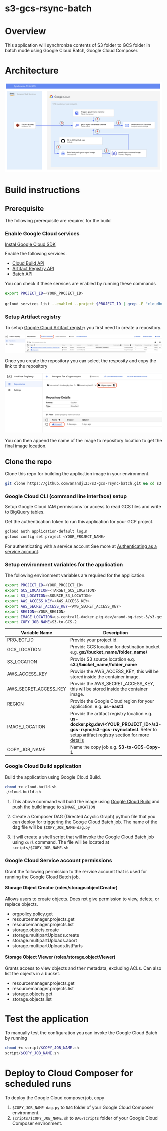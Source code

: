 # s3-gcs-rsync-batch
# Overview
This application will synchronize contents of S3 folder to GCS folder in batch mode using Google Cloud Batch, Google Cloud Composer.

# Architecture

![Architecture](./img/arch.png)

# Build instructions
## Prerequisite
The following prerequisite are required for the build

### Enable Google Cloud services
[Instal Google Cloud SDK](https://cloud.google.com/sdk/docs/install)

Enable the following services.

* [Cloud Build API](https://cloud.google.com/build/docs)
* [Artifact Registry API](https://cloud.google.com/artifact-registry/docs)
* [Batch API](https://cloud.google.com/batch/docs/get-started)

You can check if these services are enabled by running these commands
```sh
export PROJECT_ID=<YOUR_PROJECT_ID>

gcloud services list --enabled --project $PROJECT_ID | grep -E "cloudbuild.googleapis.com|artifactregistry.googleapis.com|batch.googleapis.com"
```

### Setup Artifact registry
To setup [Google Cloud Artifact registry](https://cloud.google.com/artifact-registry/docs) you first need to create a repository.

![Create respository](./img/create_repo.png)

Once you create the repository you can select the resposity and copy the link to the repository

![select repository location](./img/copy_link.png)

You can then append the name of the image to repository location to get the final image location.

## Clone the repo
Clone this repo for building the application image in your environment.

```sh
git clone https://github.com/anandj123/s3-gcs-rsync-batch.git && cd s3-gcs-rsync-batch

```
### Google Cloud CLI (command line interface) setup
Setup Google Cloud IAM permissions for access to read GCS files and write to BigQuery tables.

Get the authentication token to run this application for your GCP project. 

```sh
gcloud auth application-default login
gcloud config set project <YOUR_PROJECT_NAME>
```

For authenticating with a service account See more at 
[Authenticating as a service account](https://cloud.google.com/docs/authentication/production).


### Setup environment variables for the application

The following environment variables are required for the application.

```sh
export PROJECT_ID=<YOUR_PROJECT_ID>
export GCS_LOCATION=<TARGET_GCS_LOCATION>
export S3_LOCATION=<SOURCE_S3_LOCATION>
export AWS_ACCESS_KEY=<AWS_ACCESS_KEY>
export AWS_SECRET_ACCESS_KEY=<AWS_SECRET_ACCESS_KEY>
export REGION=<YOUR_REGION>
export IMAGE_LOCATION=us-central1-docker.pkg.dev/anand-bq-test-3/s3-gcs-rsync/image-1
export COPY_JOB_NAME=S3-to-GCS-2
```

|Variable Name|Description|
|---|---|
|PROJECT_ID|Provide your project id. |
|GCS_LOCATION| Provide GCS location for destination bucket e.g. **gs://bucket_name/folder_name/** |
|S3_LOCATION| Provide S3 source locatiion e.q. **s3://bucket_name/folder_name** |
|AWS_ACCESS_KEY|Provide the AWS_ACCESS_KEY, this will be stored inside the container image. |
|AWS_SECRET_ACCESS_KEY|Provide the AWS_SECRET_ACCESS_KEY, this will be stored inside the container image. |
|REGION|Provide the Google Cloud region for your application. e.g. **us-east1** |
|IMAGE_LOCATION|Provide the artifact registry location e.g. **us-docker.pkg.dev/<YOUR_PROJECT_ID>/s3-gcs-rsync/s3-gcs-rsync:latest**. Refer to [setup artifact registry section for more details](#setup-artifact-registry)|
|COPY_JOB_NAME|Name the copy job e.g. **S3-to-GCS-Copy-1**|


### Google Cloud Build application
Build the application using Google Cloud Build.

```sh
chmod +x cloud-build.sh 
./cloud-build.sh 
```

1. This above command will build the image using [Google Cloud Build](https://cloud.google.com/build) and push the build image to ```$IMAGE_LOCATION```

2. Create a Composer DAG (Directed Acyclic Graph) python file that you can deploy for triggering the Google Cloud Batch job. The name of the dag file will be ```$COPY_JOB_NAME-dag.py```

3. It will create a shell script that will invoke the Google Cloud Batch job using ```curl``` command. The file will be located at ```scripts/$COPY_JOB_NAME.sh```

### Google Cloud Service account permissions

Grant the following permission to the service account that is used for running the Google Cloud Batch job.

#### Storage Object Creator (roles/storage.objectCreator)	
Allows users to create objects. Does not give permission to view, delete, or replace objects.	
* orgpolicy.policy.get
* resourcemanager.projects.get
* resourcemanager.projects.list
* storage.objects.create
* storage.multipartUploads.create
* storage.multipartUploads.abort
* storage.multipartUploads.listParts

#### Storage Object Viewer (roles/storage.objectViewer)	
Grants access to view objects and their metadata, excluding ACLs. Can also list the objects in a bucket.

* resourcemanager.projects.get
* resourcemanager.projects.list
* storage.objects.get
* storage.objects.list


# Test the application

To manually test the configuration you can invoke the Google Cloud Batch by running 
```sh
chmod +x script/$COPY_JOB_NAME.sh
script/$COPY_JOB_NAME.sh
```

# Deploy to Cloud Composer for scheduled runs
To deploy the Google Cloud composer job, copy
1. ```$COPY_JOB_NAME-dag.py``` to ```DAG``` folder of your Google Cloud Composer environment.
2. ```scripts/$COPY_JOB_NAME.sh``` to ```DAG/scripts``` folder of your Google Cloud Composer environment.



